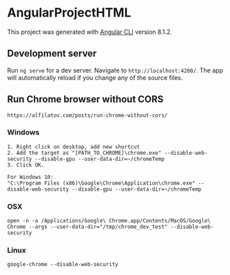 # AngularProjectHTML

This project was generated with [Angular CLI](https://github.com/angular/angular-cli) version 8.1.2.

## Development server

Run `ng serve` for a dev server. Navigate to `http://localhost:4200/`. The app will automatically reload if you change any of the source files.

## Run Chrome browser without CORS
```
https://alfilatov.com/posts/run-chrome-without-cors/
```

### Windows
```
1. Right click on desktop, add new shortcut
2. Add the target as "[PATH_TO_CHROME]\chrome.exe" --disable-web-security --disable-gpu --user-data-dir=~/chromeTemp
3. Click OK.

For Windows 10:
"C:\Program Files (x86)\Google\Chrome\Application\chrome.exe" --disable-web-security --disable-gpu --user-data-dir=~/chromeTemp
```

### OSX
```
open -n -a /Applications/Google\ Chrome.app/Contents/MacOS/Google\ Chrome --args --user-data-dir="/tmp/chrome_dev_test" --disable-web-security
```

### Linux
```
google-chrome --disable-web-security
```